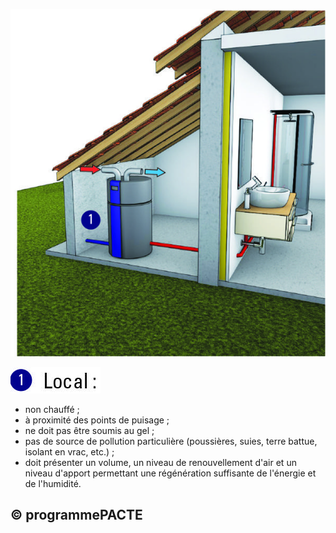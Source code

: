 ![](<images/Chauffe-eau thermodynamiques sur air ambiant - spécificités d’implantation - 16/_page_0_Picture_0.jpeg>)

![](<images/Chauffe-eau thermodynamiques sur air ambiant - spécificités d’implantation - 16/_page_0_Picture_1.jpeg>)

- non chauffé ;
- à proximité des points de puisage ;
- ne doit pas être soumis au gel ;
- pas de source de pollution particulière (poussières, suies, terre battue, isolant en vrac, etc.) ;
- doit présenter un volume, un niveau de renouvellement d'air et un niveau d'apport permettant une régénération suffisante de l'énergie et de l'humidité.

## © programmePACTE